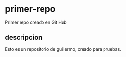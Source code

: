 # primer-repo
Primer repo creado en Git Hub

## descripcion
Esto es un repositorio de guillermo, creado para pruebas.
